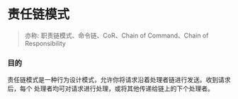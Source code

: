 # 责任链模式
> 亦称: 职责链模式、命令链、CoR、Chain of Command、Chain of Responsibility

### 目的

责任链模式是一种行为设计模式，允许你将请求沿着处理者链进行发送。收到请求后，每个
处理者均可对请求进行处理，或将其他传递给链上的下个处理者。

